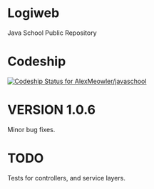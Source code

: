 # Logiweb
Java School Public Repository

# Codeship
[![Codeship Status for AlexMeowler/javaschool](https://app.codeship.com/projects/ae9cc548-5107-43bc-a4c0-60ee813c0211/status?branch=main)](https://app.codeship.com/projects/423888)

# VERSION 1.0.6

Minor bug fixes.

# TODO

Tests for controllers, and service layers.